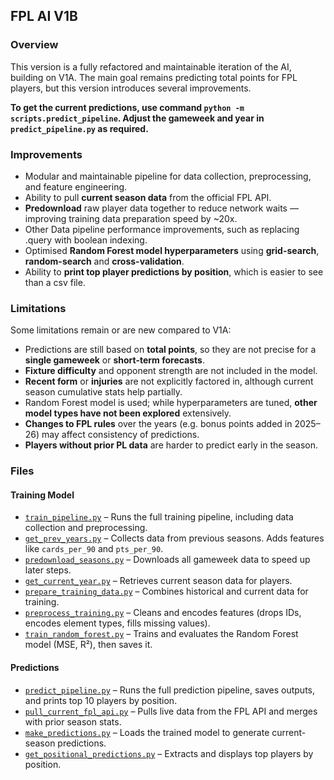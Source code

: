 ## FPL AI V1B

### Overview

This version is a fully refactored and maintainable iteration of the AI, building on V1A. The main goal remains predicting total points for FPL players, but this version introduces several improvements.

**To get the current predictions, use command `python -m scripts.predict_pipeline`. Adjust the gameweek and year in `predict_pipeline.py` as required.**

### Improvements

- Modular and maintainable pipeline for data collection, preprocessing, and feature engineering.
- Ability to pull **current season data** from the official FPL API.
- **Predownload** raw player data together to reduce network waits — improving training data preparation speed by ~20x.
- Other Data pipeline performance improvements, such as replacing .query with boolean indexing.
- Optimised **Random Forest model hyperparameters** using **grid-search**, **random-search** and **cross-validation**.
- Ability to **print top player predictions by position**, which is easier to see than a csv file.

### Limitations

Some limitations remain or are new compared to V1A:

- Predictions are still based on **total points**, so they are not precise for a **single gameweek** or **short-term forecasts**.
- **Fixture difficulty** and opponent strength are not included in the model.
- **Recent form** or **injuries** are not explicitly factored in, although current season cumulative stats help partially.
- Random Forest model is used; while hyperparameters are tuned, **other model types have not been explored** extensively.
- **Changes to FPL rules** over the years (e.g. bonus points added in 2025–26) may affect consistency of predictions.
- **Players without prior PL data** are harder to predict early in the season.

### Files

#### Training Model

- [`train_pipeline.py`](scripts/train_pipeline.py) – Runs the full training pipeline, including data collection and preprocessing.
- [`get_prev_years.py`](src/data/get_prev_years.py) – Collects data from previous seasons. Adds features like `cards_per_90` and `pts_per_90`.
- [`predownload_seasons.py`](src/data/predownload_seasons.py) – Downloads all gameweek data to speed up later steps.
- [`get_current_year.py`](src/data/get_current_year.py) – Retrieves current season data for players.
- [`prepare_training_data.py`](src/data/prepare_training_data.py) – Combines historical and current data for training.
- [`preprocess_training.py`](src/data/preprocess_training.py) – Cleans and encodes features (drops IDs, encodes element types, fills missing values).
- [`train_random_forest.py`](src/models/train_random_forest.py) – Trains and evaluates the Random Forest model (MSE, R²), then saves it.

#### Predictions

- [`predict_pipeline.py`](scripts/predict_pipeline.py) – Runs the full prediction pipeline, saves outputs, and prints top 10 players by position.
- [`pull_current_fpl_api.py`](src/data/pull_current_fpl_api.py) – Pulls live data from the FPL API and merges with prior season stats.
- [`make_predictions.py`](src/models/make_predictions.py) – Loads the trained model to generate current-season predictions.
- [`get_positional_predictions.py`](src/analysis/get_positional_predictions.py) – Extracts and displays top players by position.
